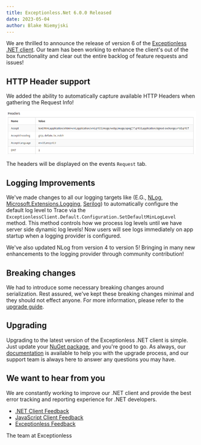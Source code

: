 ```yaml
---
title: Exceptionless.Net 6.0.0 Released
date: 2023-05-04
author: Blake Niemyjski
---
```


We are thrilled to announce the release of version 6 of the [Exceptionless .NET client](https://github.com/exceptionless/Exceptionless.Net). Our team has been working to enhance the client's out of the box functionality and clear out the entire backlog of feature requests and issues!

## HTTP Header support

We added the ability to automatically capture available HTTP Headers when gathering the Request Info!

![Request Info Headers](../../assets/img/news/request-info-headers.png)

The headers will be displayed on the events `Request` tab.

## Logging Improvements

We've made changes to all our logging targets like (E.G., [NLog](https://www.nuget.org/packages/Exceptionless.NLog), [Microsoft.Extensions.Logging](https://www.nuget.org/packages/Exceptionless.Extensions.Logging), [Serilog](https://www.nuget.org/packages/Serilog.Sinks.Exceptionless)) to automatically configure the default log level to Trace via the `ExceptionlessClient.Default.Configuration.SetDefaultMinLogLevel` method. This method controls how we process log levels until we have server side dynamic log levels! Now users will see logs immediately on app startup when a logging provider is configured.

We've also updated NLog from version 4 to version 5! Bringing in many new enhancements to the logging provider through community contribution!

## Breaking changes

We had to introduce some necessary breaking changes around serialization. Rest assured, we've kept these breaking changes minimal and they should not effect anyone. For more information, please refer to the [upgrade guide](https://exceptionless.com/docs/clients/dotnet/upgrading/).

## Upgrading

Upgrading to the latest version of the Exceptionless .NET client is simple. Just update your [NuGet package](https://www.nuget.org/packages/Exceptionless/), and you're good to go. As always, our [documentation](https://exceptionless.com/docs/clients/dotnet/upgrading/) is available to help you with the upgrade process, and our support team is always here to answer any questions you may have.

## We want to hear from you

We are constantly working to improve our .NET client and provide the best error tracking and reporting experience for .NET developers.

* [.NET Client Feedback](https://github.com/exceptionless/Exceptionless.Net/issues/new)
* [JavaScript Client Feedback](https://github.com/exceptionless/Exceptionless.JavaScript/issues/new)
* [Exceptionless Feedback](https://github.com/exceptionless/exceptionless/issues/new)

The team at Exceptionless
